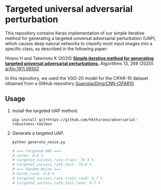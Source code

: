 # Targeted universal adversarial perturbation
This repository contains Keras implementation of our simple iterative method for generating a targeted universal adversarial perturbation (UAP), which causes deep natural networks to classify most input images into a specific class, as described in the following paper:

Hirano H and Takemoto K (2020) [**Simple iterative method for generating targeted universal adversarial perturbations.**](https://doi.org/10.3390/a13110268) Algorithms 13, 268 (2020). [arXiv:1911.06502](https://arxiv.org/abs/1911.06502)

In this repository, we used the VGG-20 model for the CIFAR-10 dataset obtained from a GitHub repository [GuanqiaoDing/CNN-CIFAR10](https://github.com/GuanqiaoDing/CNN-CIFAR10)

## Usage
1. Install the targeted UAP method.

    `pip install git+https://github.com/hkthirano/adversarial-robustness-toolbox`

1. Generate a targeted UAP.

    ```sh
    python generate_noise.py
    
    # === Targeted UAP ===
    # norm2: 4.8 %
    # targeted_success_rate_train: 79.4 %
    # targeted_success_rate_test: 79.0 %
    # === Random Noise ===
    # norm2_rand: 4.8 %
    # targeted_success_rate_train_rand: 9.7 %
    # targeted_success_rate_test_rand: 9.7 %
    ```
